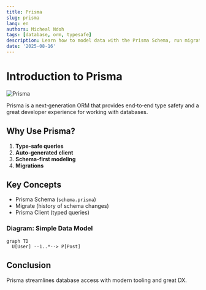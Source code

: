 ```yaml
---
title: Prisma
slug: prisma
lang: en
authors: Micheal Ndoh
tags: [database, orm, typesafe]
description: Learn how to model data with the Prisma Schema, run migrations, and build fast, type‑safe queries in Node.js apps.
date: '2025-08-16'
---
```


# Introduction to Prisma

![Prisma](https://raw.githubusercontent.com/prisma/presskit/master/Assets/Prisma-Light-PrismaLogo.svg)

Prisma is a next‑generation ORM that provides end‑to‑end type safety and a great developer experience for working with databases.

## Why Use Prisma?

1. **Type‑safe queries**
2. **Auto‑generated client**
3. **Schema‑first modeling**
4. **Migrations**

## Key Concepts

- Prisma Schema (`schema.prisma`)
- Migrate (history of schema changes)
- Prisma Client (typed queries)

### Diagram: Simple Data Model

```mermaid
graph TD
  U[User] --1..*--> P[Post]
```

## Conclusion

Prisma streamlines database access with modern tooling and great DX. 